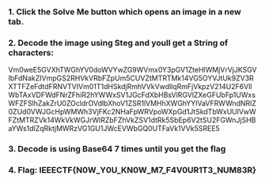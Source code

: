 ### 1. Click the Solve Me button which opens an image in a new tab.
### 2. Decode the image using Steg and youll get a String of characters:

Vm0weE5GVXhTWGhYV0doWVYwZG9WVmx0Y3pGV1ZteHlWMjVrVjJKSGVIbFdNakZIVmpGS2RHVkVRbFZpUm5CUVZtMTRTMk14VG5OYVJtUk9ZV3RXTTFZeFdtdFRNVTVIVm01T1dHSkdjRmhVVkVwdllqRmFjVkpzV214U2F6VllWbTAxVDFWdFNrZFhiR2hYWWxSV1JGcFdXbHBsVlRGVlZXeGFUbFp1UWxsWFZFSlhZakZrU0ZOcldrOVdlbXhoV1ZSR1lVMHhXWGhYYlVaVFRWWndNRlZ0ZUd0VWJGcHpWMWh3VjFKc2NHaFpWRVpoWXpGd1JtSkdTbWxUUlVwWFZtMTRZVk14WkVkWGJrWlRZbFZhVkZSV1dtRk5SbEp6V2tSU2FGWnJjSHBaYWs1dlZqRktjMWRzVG1GU1JWcEVWbGQ0UTFaVk1VVk5SREE5

### 3. Decode is using Base64 7 times until you get the flag
### 4. Flag: IEEECTF{N0W_Y0U_KN0W_M7_F4V0UR1T3_NUM83R}
 
